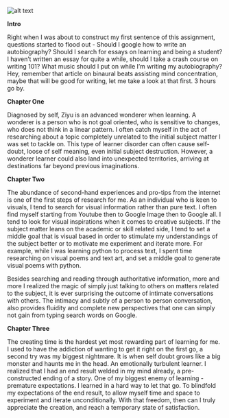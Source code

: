 
![alt text](https://github.com/ziyuziyuziyu/teachingasart2018/blob/master/assignments/1_Learner/img/tas_learning_ziyu.jpeg "ziyu the learner")



**Intro**

Right when I was about to construct my first sentence of this assignment, questions started to flood out - Should I google how to write an autobiography? Should I search for essays on learning and being a student? I haven’t written an essay for quite a while, should I take a crash course on writing 101? What music should I put on while I’m writing my autobiography? Hey, remember that article on binaural beats assisting mind concentration, maybe that will be good for writing, let me take a look at that first. 3 hours go by.
 

**Chapter One**

Diagnosed by self, Ziyu is an advanced wonderer when learning. A wonderer is a person who is not goal oriented, who is sensitive to changes, who does not think in a linear pattern. I often catch myself in the act of researching about a topic completely unrelated to the initial subject matter I was set to tackle on. This type of learner disorder can often cause self-doubt, loose of self meaning, even initial subject destruction. However, a wonderer learner could also land into unexpected territories, arriving at destinations far beyond previous imaginations. 


**Chapter Two**

The abundance of second-hand experiences and pro-tips from the internet is one of the first steps of research for me. As an individual who is keen to visuals, I tend to search for visual information rather than pure text. I often find myself starting from Youtube then to Google Image then to Google all. I tend to look for visual inspirations when it comes to creative subjects. If the subject matter leans on the academic or skill related side, I tend to set a middle goal that is visual based in order to stimulate my understandings of the subject better or to motivate me experiment and iterate more. For example, while I was learning python to process text, I spent time researching on visual poems and text art, and set a middle goal to generate visual poems with python.

Besides searching and reading through authoritative information, more and more I realized the magic of simply just talking to others on matters related to the subject, it is ever surprising the outcome of intimate conversations with others. The intimacy and subtly of a person to person conversation, also provides fluidity and complete new perspectives that one can simply not gain from typing search words on Google.


**Chapter Three**

The creating time is the hardest yet most rewarding part of learning for me. I used to have the addiction of wanting to get it right on the first go, a second try was my biggest nightmare. It is when self doubt grows like a big monster and haunts me in the head. An emotionally turbulent learner. I realized that I had an end result welded in my mind already, a pre-constructed ending of a story. One of my biggest enemy of learning - premature expectations. I learned in a hard way to let that go. To blindfold my expectations of the end result, to allow myself time and space to experiment and iterate unconditionally. With that freedom, then can I truly appreciate the creation, and reach a temporary state of satisfaction.







